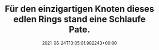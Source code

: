 ---
date: '2021-06-24T10:05:01.982243+00:00'
found_at: '2014-12-03'
found_url: http://www.swarovski.com/Web_DE/de/5139690/product/Cupidon_Ring_.html?origin=Giftcenter&WT.referer=Giftcenter+%2F+Gifts+for+her+GLP
title: Für den einzigartigen Knoten dieses edlen Rings stand eine Schlaufe Pate.
---